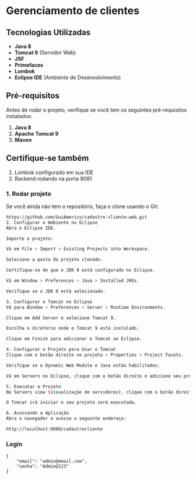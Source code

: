 # Gerenciamento de clientes

## Tecnologias Utilizadas

- **Java 8**
- **Tomcat 9** (Servidor Web)
- **JSF**
- **Primefaces**
- **Lombok**
- **Eclipse IDE** (Ambiente de Desenvolvimento)

## Pré-requisitos

Antes de rodar o projeto, verifique se você tem os seguintes pré-requisitos instalados:

1. **Java 8** 
2. **Apache Tomcat 9**
3. **Maven**

## Certifique-se também
1. Lombok configurado em sua IDE
2. Backend rodando na porta 8081

### 1. Rodar projeto
Se você ainda não tem o repositório, faça o clone usando o Git:

```bash
https://github.com/GuiAmerico/cadastro-cliente-web.git
2. Configurar o Ambiente no Eclipse
Abra o Eclipse IDE.

Importe o projeto:

Vá em File > Import > Existing Projects into Workspace.

Selecione a pasta do projeto clonado.

Certifique-se de que o JDK 8 está configurado no Eclipse.

Vá em Window > Preferences > Java > Installed JREs.

Verifique se o JDK 8 está selecionado.

3. Configurar o Tomcat no Eclipse
Vá para Window > Preferences > Server > Runtime Environments.

Clique em Add Server e selecione Tomcat 9.

Escolha o diretório onde o Tomcat 9 está instalado.

Clique em Finish para adicionar o Tomcat ao Eclipse.

4. Configurar o Projeto para Usar o Tomcat
Clique com o botão direito no projeto > Properties > Project Facets.

Verifique se o Dynamic Web Module e Java estão habilitados.

Vá em Servers no Eclipse, clique com o botão direito e adicione seu projeto ao Tomcat 9.

5. Executar o Projeto
No Servers view (visualização de servidores), clique com o botão direito no Tomcat 9 e escolha Start.

O Tomcat irá iniciar e seu projeto será executado.

6. Acessando a Aplicação
Abra o navegador e acesse o seguinte endereço:

http://localhost:8080/cadastrocliente
```
### Login
```
{
    "email": "admin@email.com",
    "senha": "Admin@123"
}
```